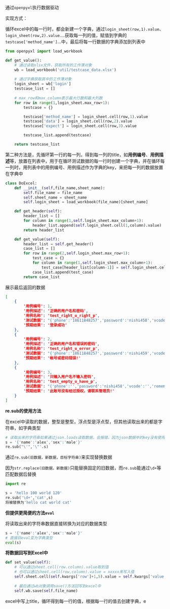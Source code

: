 通过`openpyxl`执行数据驱动

实现方式：

循环excel中的每一行时，都会新建一个字典，通过`login_sheet(row,1).value`、`login_sheet(row,2).value`....获取每一列的值，赋值到字典的`testcase['method_name']`...中，最后将每一行数据的字典添加到列表中

```python
from openpyxl import load_workbook

def get_value():
    # 通过读取xlsx文件，获取所有的工作薄对象
    wb = load_workbook('util/testcase_data.xlsx')
    
    # 通过字典获取其中的工作薄对象
    login_sheet = wb['login']
    testcase_list = []
    
    # max_row和max_column表示最大行数和最大列数
    for row in range(1,login_sheet.max_row+1):
        testcase = {}

        testcase['method_name'] = login_sheet.cell(row,1).value
        testcase['data'] = login_sheet.cell(row,2).value
        testcase['expect'] = login_sheet.cell(row,3).value

        testcase_list.append(testcase)

    return testcase_list
```





第二种方法是，先循环第一行的每一列，得到每一列的title，如**用例编号**、**用例描述**等，放置在列表中，用于在循环测试数据的每一行时创建一个字典，并在循环每一列时，用列表中的用例编号、用例描述作为字典的key，来把每一列的数据放置在字典中

```python
class DoExcel:
    def __init__(self,file_name,sheet_name):
        self.file_name = file_name
        self.sheet_name = sheet_name
        self.login_sheet = load_workbook(file_name)[sheet_name]

    def get_header(self):
        header_list = []
        for column in range(1,self.login_sheet.max_column+1):
            header_list.append(self.login_sheet.cell(1,column).value)
        return header_list

    def get_value(self):
        header_list = self.get_header()
        case_list = []
        for row in range(2,self.login_sheet.max_row+1):
            test_case = {}
            for column in range(1,self.login_sheet.max_column+1):
                test_case[header_list[column-1]] = self.login_sheet.cell(row,column).value
            case_list.append(test_case)
        return case_list
```

展示最后返回的数据

```json
[
    {
        '用例编号': 1,
        '用例描述': '正确的用户名和密码',
        '用例名称': 'test_right_u_right_p',
        '测试数据': "{'phone':'18611848257','password':'nishi458','vcode':'','remember_me':'1','notify_url':''}",
        '预期结果': '登录成功'
    },
    {
        '用例编号': 2,
        '用例描述': '正确的用户名和错误的密码',
        '用例名称': 'test_right_u_error_p',
        '测试数据': "{'phone':'18611848257','password':'nishi459','vcode':'','remember_me':'1','notify_url':''}",
        '预期结果': '帐号或密码错误!'
    },
    {
        '用例编号': 3,
        '用例描述': '只输入用户名不输入密码',
        '用例名称': 'test_empty_u_have_p',
        '测试数据': "{'phone':'','password':'nishi458','vcode':'','remember_me':'1','notify_url':''}",
        '预期结果': '此账号没有经过授权，请联系管理员!'
    }
]
```







**re.sub的使用方法**

在excel中读取的数据，整型是整型，浮点型是浮点型，但其他读取出来的都是字符串，如字典类型

```python
# 读取出来的字符串如果通过json.loads读取数据，会报错，因为json数据中的key没有使用双引号括起来，所以需要使用re来实现替换为双引号的效果
s = '{'name':'alex','sex':'male'}'
re.sub("\'",'\"'.s)
```



通过`re.sub(旧数据，新数据，目标字符串)`来实现替换数据

因为`str.replace(旧数据，新数据)`只能替换固定的旧数据，而`re.sub`能通过`\d+`等匹配数据后替换

```python
import re

s = 'hello 100 world 120'
re.sub('\d+','cat',s)
将被替换为'hello cat world cat'
```



**但提供更简便的方法`eval`**

将读取出来的字符串数据直接转换为对应的数据类型

```python
s = '{'name':'alex','sex':'male'}'
# 直接将eval变为字典类型
eval(s)
```



**将数据回写到Excel中**

```python
def set_value(self):
    # 可以通过sheet.cell(row.column).value取到值
    # 也可以通过sheet.cell(row,column).value = xxxxx来写入值
    self.sheet.cell(self.kwargs['row']+1,5).value = self.kwargs['value']
    
    # 最后通过wb对象调用save()方法回写到excel中
    self.wb.save(self.file_name)
```





excel中写上title，循环得到每一行的值，根据每一行的值去创建字典，e



















